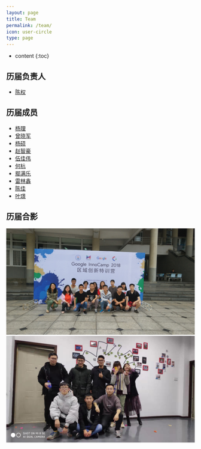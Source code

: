 ```yaml
---
layout: page
title: Team
permalink: /team/
icon: user-circle
type: page
---
```


* content
{:toc}

## 历届负责人

- [陈权](https://github.com/chenquan)

## 历届成员

- [杨理](https://github.com/LeoooY)
- [曾晓军](https://github.com/Mxzxj)
- [杨硕](https://github.com/Estelle1223)
- [赵智豪](https://github.com/SHzhihao)
- [伍佳伟](https://github.com/Samsara5)
- [何杭](https://github.com/abbhay)
- [鄢满乐](https://github.com/YanmanleLichen)
- [雷林鑫](https://github.com/leilinxin)
- [陈佳](https://github.com/Chen-Rom-Kay)
- [叶璟](https://github.com/Suserra)

## 历届合影

![](/img/IMG_20180526_085512.jpg)
![](/img/20190316102830.jpg)
